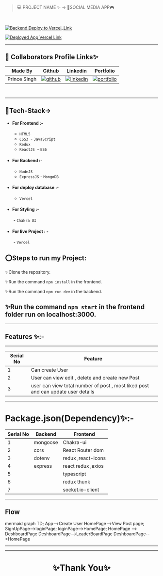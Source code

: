 > 💻 PROJECT NAME ✨ => 🌙SOCIAL MEDIA APP🎮
> 
<br>

[![Backend Deploy to Vercel_Link](https://img.shields.io/badge/Backend_Deployed_Vercel_Link-0A66C2?style=for-the-badge&logo=ko-fi&logoColor=white)](https://socialbackend.vercel.app/)

[![Deployed App Vercel Link](https://img.shields.io/badge/Deployed_App_Vercel_Link-000?style=for-the-badge&logo=ko-fi&logoColor=white)](https://socialmediaapp-c1fa.vercel.app/)

---

## 🔗 Collaborators Profile Links✨



| Made By | Github                                                                                                                                   | Linkedin                                                                                                                                                            | Portfolio                                                                                                                                    |
| ------------- | ---------------------------------------------------------------------------------------------------------------------------------------- | ------------------------------------------------------------------------------------------------------------------------------------------------------------------- | -------------------------------------------------------------------------------------------------------------------------------------------- |
| Prince Singh | [![github](https://img.shields.io/badge/github-1DA1F2?style=for-the-badge&logo=github&logoColor=white)](https://github.com/mrprincesingh)| [![linkedin](https://img.shields.io/badge/linkedin-0A66C2?style=for-the-badge&logo=linkedin&logoColor=white)](https://www.linkedin.com/in/prince-singh-a35963199/) |[![portfolio](https://img.shields.io/badge/my_portfolio-000?style=for-the-badge&logo=ko-fi&logoColor=white)](https://mrprincesingh.github.io/) | 


<br>

---
## 💫Tech-Stack->

- #### For Frontend :-
   - `HTML5`
  - `CSS3`
  - `JavaScript `
   - `Redux`
  - `ReactJS`
   - `ES6 `

- #### For Backend :-
   - `NodeJS`
   - `ExpressJS`
    - `MongoDB `
- #### For deploy database :- 
    
     - `Vercel`
   

- #### For Styling :-  
   - `Chakra UI `
   

- #### For live Project : -
   - `Vercel`

 ## ⭕Steps to run my Project:

✨Clone the repository.

✨Run the command `npm install` in the frontend.

✨Run the command `npm run dev` in the backend.

✨Run the command `npm start` in the frontend folder run on localhost:3000.
---


---
## Features ✨:-
---
 | Serial No            | Feature                                                              |
| ----------------- | ------------------------------------------------------------------ |
| 1 | Can create User |
| 2 | User can view edit , delete and create new Post |
| 3 | user can view total number of post , most liked post and can update user details |


---
# Package.json(Dependency)✨:-

 | Serial No            | Backend                      |  Frontend      |
| ----------------- | -------------------|------------------------ |
| 1 | mongoose |   Chakra-ui |
| 2 | cors |  React Router dom |
| 3 | dotenv |    redux ,react-icons |
| 4 | express  |  react redux ,axios |
| 5 | | typescript |
| 6 |  | redux thunk |
| 7 |  | socket.io-client |

---

## Flow

mermaid
graph TD;
    App-->Create User
    HomePage-->View Post page;
      SignUpPage-->loginPage;
       loginPage-->HomePage;
       HomePage --> DeshboardPage
       DeshboardPage-->LeaderBoardPage
       DeshboardPage-->HomePage
     

---

---


<h1 align="center">✨Thank You✨</h1>

